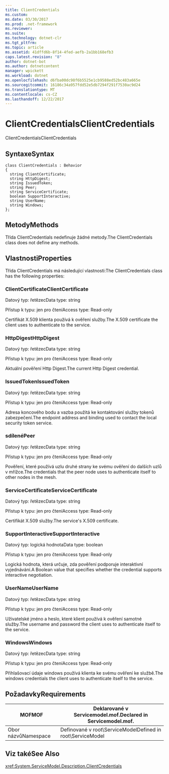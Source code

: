 ```yaml
---
title: ClientCredentials
ms.custom: 
ms.date: 03/30/2017
ms.prod: .net-framework
ms.reviewer: 
ms.suite: 
ms.technology: dotnet-clr
ms.tgt_pltfrm: 
ms.topic: article
ms.assetid: 41dffd6b-8f14-4fed-aefb-2a1bb168efb3
caps.latest.revision: "8"
author: dotnet-bot
ms.author: dotnetcontent
manager: wpickett
ms.workload: dotnet
ms.openlocfilehash: d6fba00dc98f6b5525e1cb9588ed52bc483a665e
ms.sourcegitcommit: 16186c34a957fdd52e5db7294f291f7530ac9d24
ms.translationtype: MT
ms.contentlocale: cs-CZ
ms.lasthandoff: 12/22/2017
---
```

# <a name="clientcredentials"></a><span data-ttu-id="f76f2-102">ClientCredentials</span><span class="sxs-lookup"><span data-stu-id="f76f2-102">ClientCredentials</span></span>
<span data-ttu-id="f76f2-103">ClientCredentials</span><span class="sxs-lookup"><span data-stu-id="f76f2-103">ClientCredentials</span></span>  
  
## <a name="syntax"></a><span data-ttu-id="f76f2-104">Syntaxe</span><span class="sxs-lookup"><span data-stu-id="f76f2-104">Syntax</span></span>  
  
```  
class ClientCredentials : Behavior  
{  
  string ClientCertificate;  
  string HttpDigest;  
  string IssuedToken;  
  string Peer;  
  string ServiceCertificate;  
  boolean SupportInteractive;  
  string UserName;  
  string Windows;  
};  
```  
  
## <a name="methods"></a><span data-ttu-id="f76f2-105">Metody</span><span class="sxs-lookup"><span data-stu-id="f76f2-105">Methods</span></span>  
 <span data-ttu-id="f76f2-106">Třída ClientCredentials nedefinuje žádné metody.</span><span class="sxs-lookup"><span data-stu-id="f76f2-106">The ClientCredentials class does not define any methods.</span></span>  
  
## <a name="properties"></a><span data-ttu-id="f76f2-107">Vlastnosti</span><span class="sxs-lookup"><span data-stu-id="f76f2-107">Properties</span></span>  
 <span data-ttu-id="f76f2-108">Třída ClientCredentials má následující vlastnosti:</span><span class="sxs-lookup"><span data-stu-id="f76f2-108">The ClientCredentials class has the following properties:</span></span>  
  
### <a name="clientcertificate"></a><span data-ttu-id="f76f2-109">ClientCertificate</span><span class="sxs-lookup"><span data-stu-id="f76f2-109">ClientCertificate</span></span>  
 <span data-ttu-id="f76f2-110">Datový typ: řetězec</span><span class="sxs-lookup"><span data-stu-id="f76f2-110">Data type: string</span></span>  
  
 <span data-ttu-id="f76f2-111">Přístup k typu: jen pro čtení</span><span class="sxs-lookup"><span data-stu-id="f76f2-111">Access type: Read-only</span></span>  
  
 <span data-ttu-id="f76f2-112">Certifikát X.509 klienta používá k ověření služby.</span><span class="sxs-lookup"><span data-stu-id="f76f2-112">The X.509 certificate the client uses to authenticate to the service.</span></span>  
  
### <a name="httpdigest"></a><span data-ttu-id="f76f2-113">HttpDigest</span><span class="sxs-lookup"><span data-stu-id="f76f2-113">HttpDigest</span></span>  
 <span data-ttu-id="f76f2-114">Datový typ: řetězec</span><span class="sxs-lookup"><span data-stu-id="f76f2-114">Data type: string</span></span>  
  
 <span data-ttu-id="f76f2-115">Přístup k typu: jen pro čtení</span><span class="sxs-lookup"><span data-stu-id="f76f2-115">Access type: Read-only</span></span>  
  
 <span data-ttu-id="f76f2-116">Aktuální pověření Http Digest.</span><span class="sxs-lookup"><span data-stu-id="f76f2-116">The current Http Digest credential.</span></span>  
  
### <a name="issuedtoken"></a><span data-ttu-id="f76f2-117">IssuedToken</span><span class="sxs-lookup"><span data-stu-id="f76f2-117">IssuedToken</span></span>  
 <span data-ttu-id="f76f2-118">Datový typ: řetězec</span><span class="sxs-lookup"><span data-stu-id="f76f2-118">Data type: string</span></span>  
  
 <span data-ttu-id="f76f2-119">Přístup k typu: jen pro čtení</span><span class="sxs-lookup"><span data-stu-id="f76f2-119">Access type: Read-only</span></span>  
  
 <span data-ttu-id="f76f2-120">Adresa koncového bodu a vazba použitá ke kontaktování služby tokenů zabezpečení.</span><span class="sxs-lookup"><span data-stu-id="f76f2-120">The endpoint address and binding used to contact the local security token service.</span></span>  
  
### <a name="peer"></a><span data-ttu-id="f76f2-121">sdílené</span><span class="sxs-lookup"><span data-stu-id="f76f2-121">Peer</span></span>  
 <span data-ttu-id="f76f2-122">Datový typ: řetězec</span><span class="sxs-lookup"><span data-stu-id="f76f2-122">Data type: string</span></span>  
  
 <span data-ttu-id="f76f2-123">Přístup k typu: jen pro čtení</span><span class="sxs-lookup"><span data-stu-id="f76f2-123">Access type: Read-only</span></span>  
  
 <span data-ttu-id="f76f2-124">Pověření, které používá uzlu druhé strany ke svému ověření do dalších uzlů v mřížce.</span><span class="sxs-lookup"><span data-stu-id="f76f2-124">The credentials that the peer node uses to authenticate itself to other nodes in the mesh.</span></span>  
  
### <a name="servicecertificate"></a><span data-ttu-id="f76f2-125">ServiceCertificate</span><span class="sxs-lookup"><span data-stu-id="f76f2-125">ServiceCertificate</span></span>  
 <span data-ttu-id="f76f2-126">Datový typ: řetězec</span><span class="sxs-lookup"><span data-stu-id="f76f2-126">Data type: string</span></span>  
  
 <span data-ttu-id="f76f2-127">Přístup k typu: jen pro čtení</span><span class="sxs-lookup"><span data-stu-id="f76f2-127">Access type: Read-only</span></span>  
  
 <span data-ttu-id="f76f2-128">Certifikát X.509 služby.</span><span class="sxs-lookup"><span data-stu-id="f76f2-128">The service's X.509 certificate.</span></span>  
  
### <a name="supportinteractive"></a><span data-ttu-id="f76f2-129">SupportInteractive</span><span class="sxs-lookup"><span data-stu-id="f76f2-129">SupportInteractive</span></span>  
 <span data-ttu-id="f76f2-130">Datový typ: logická hodnota</span><span class="sxs-lookup"><span data-stu-id="f76f2-130">Data type: boolean</span></span>  
  
 <span data-ttu-id="f76f2-131">Přístup k typu: jen pro čtení</span><span class="sxs-lookup"><span data-stu-id="f76f2-131">Access type: Read-only</span></span>  
  
 <span data-ttu-id="f76f2-132">Logická hodnota, která určuje, zda pověření podporuje interaktivní vyjednávání.</span><span class="sxs-lookup"><span data-stu-id="f76f2-132">A Boolean value that specifies whether the credential supports interactive negotiation.</span></span>  
  
### <a name="username"></a><span data-ttu-id="f76f2-133">UserName</span><span class="sxs-lookup"><span data-stu-id="f76f2-133">UserName</span></span>  
 <span data-ttu-id="f76f2-134">Datový typ: řetězec</span><span class="sxs-lookup"><span data-stu-id="f76f2-134">Data type: string</span></span>  
  
 <span data-ttu-id="f76f2-135">Přístup k typu: jen pro čtení</span><span class="sxs-lookup"><span data-stu-id="f76f2-135">Access type: Read-only</span></span>  
  
 <span data-ttu-id="f76f2-136">Uživatelské jméno a heslo, které klient používá k ověření samotné služby.</span><span class="sxs-lookup"><span data-stu-id="f76f2-136">The username and password the client uses to authenticate itself to the service.</span></span>  
  
### <a name="windows"></a><span data-ttu-id="f76f2-137">Windows</span><span class="sxs-lookup"><span data-stu-id="f76f2-137">Windows</span></span>  
 <span data-ttu-id="f76f2-138">Datový typ: řetězec</span><span class="sxs-lookup"><span data-stu-id="f76f2-138">Data type: string</span></span>  
  
 <span data-ttu-id="f76f2-139">Přístup k typu: jen pro čtení</span><span class="sxs-lookup"><span data-stu-id="f76f2-139">Access type: Read-only</span></span>  
  
 <span data-ttu-id="f76f2-140">Přihlašovací údaje windows používá klienta ke svému ověření ke službě.</span><span class="sxs-lookup"><span data-stu-id="f76f2-140">The windows credentials the client uses to authenticate itself to the service.</span></span>  
  
## <a name="requirements"></a><span data-ttu-id="f76f2-141">Požadavky</span><span class="sxs-lookup"><span data-stu-id="f76f2-141">Requirements</span></span>  
  
|<span data-ttu-id="f76f2-142">MOF</span><span class="sxs-lookup"><span data-stu-id="f76f2-142">MOF</span></span>|<span data-ttu-id="f76f2-143">Deklarované v Servicemodel.mof.</span><span class="sxs-lookup"><span data-stu-id="f76f2-143">Declared in Servicemodel.mof.</span></span>|  
|---------|-----------------------------------|  
|<span data-ttu-id="f76f2-144">Obor názvů</span><span class="sxs-lookup"><span data-stu-id="f76f2-144">Namespace</span></span>|<span data-ttu-id="f76f2-145">Definované v root\ServiceModel</span><span class="sxs-lookup"><span data-stu-id="f76f2-145">Defined in root\ServiceModel</span></span>|  
  
## <a name="see-also"></a><span data-ttu-id="f76f2-146">Viz také</span><span class="sxs-lookup"><span data-stu-id="f76f2-146">See Also</span></span>  
 <xref:System.ServiceModel.Description.ClientCredentials>
